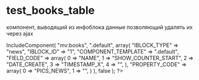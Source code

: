 # test_books_table
компонент, выводящий из инфоблока данные позволяющий удалять их через ajax

<? $APPLICATION->IncludeComponent(
    "mv:books",
    ".default",
    array(
        "IBLOCK_TYPE" => "news",
        "IBLOCK_ID" => "1",
        "COMPONENT_TEMPLATE" => ".default",
        "FIELD_CODE" => array(
            0 => "NAME",
            1 => "SHOW_COUNTER_START",
            2 => "DATE_CREATE",
            3 => "TIMESTAMP_X",
            4 => "",
        ),
        "PROPERTY_CODE" => array(
            0 => "PICS_NEWS",
            1 => "",
        )
    ),
    false
); ?>
